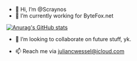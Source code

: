 - 👋 Hi, I’m @Scraynos
- 🌱 I’m currently working for ByteFox.net

[![Anurag's GitHub stats](https://github-readme-stats.vercel.app/api?username=scraynos&show_icons=true&theme=radical)](https://github.com/anuraghazra/github-readme-stats)

- 💞️ I’m looking to collaborate on future stuff, yk.

- 📫 Reach me via <juliancwessel@icloud.com>
<!---
Scraynos/Scraynos is a ✨ special ✨ repository because its `README.md` (this file) appears on your GitHub profile.
You can click the Preview link to take a look at your changes.
--->
